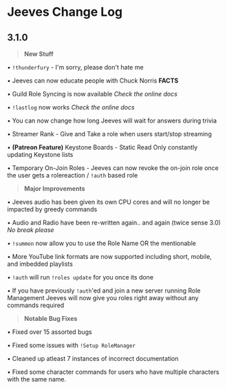 # Jeeves Change Log

## 3.1.0

> **New Stuff**


• `!thunderfury` - I'm sorry, please don't hate me


• Jeeves can now educate people with Chuck Norris **FACTS**

• Guild Role Syncing is now available *Check the online docs*


• `!lastlog` now works *Check the online docs*


• You can now change how long Jeeves will wait for answers during trivia


• Streamer Rank - Give and Take a role when users start/stop streaming


• **(Patreon Feature)** Keystone Boards - Static Read Only constantly updating Keystone lists 


• Temporary On-Join Roles - Jeeves can now revoke the on-join role once the user gets a rolereaction / `!auth` based role


>**Major Improvements**


• Jeeves audio has been given its own CPU cores and will no longer be impacted by greedy commands


• Audio and Radio have been re-written again.. and again (twice sense 3.0) *No break please*


• `!summon` now allow you to use the Role Name OR the mentionable


• More YouTube link formats are now supported including short, mobile, and imbedded playlists


• `!auth` will run `!roles update` for you once its done


•  If you have previously `!auth`'ed and join a new server running Role Management Jeeves will now give you roles right away without any commands required


>**Notable Bug Fixes**


• Fixed over 15 assorted bugs


• Fixed some issues with `!Setup RoleManager`


• Cleaned up atleast 7 instances of incorrect documentation


• Fixed some character commands for users who have multiple characters with the same name.
